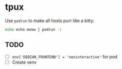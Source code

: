 # tpux

Use `podrun` to make all hosts purr like a kitty:
```sh
echo echo meow | podrun -i
```

## TODO

- [ ] `env['DEBIAN_FRONTEND'] = 'noninteractive'` for pod
- [ ] Create venv
